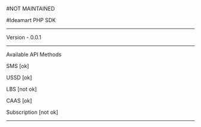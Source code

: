 #NOT MAINTAINED

#Ideamart PHP SDK
***
Version - 0.0.1

****
Available API Methods

SMS [ok]

USSD [ok]

LBS [not ok]

CAAS [ok]

Subscription [not ok]

***
